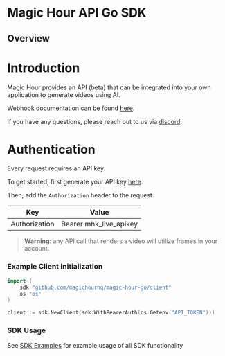 
# Magic Hour API Go SDK


## Overview

# Introduction 

Magic Hour provides an API (beta) that can be integrated into your own application to generate videos using AI. 

Webhook documentation can be found [here](https://magichour.ai/docs/webhook).

If you have any questions, please reach out to us via [discord](https://discord.gg/JX5rgsZaJp).

# Authentication

Every request requires an API key.

To get started, first generate your API key [here](https://magichour.ai/settings/developer).

Then, add the `Authorization` header to the request.

| Key | Value |
|-|-|
| Authorization | Bearer mhk_live_apikey |

> **Warning**: any API call that renders a video will utilize frames in your account.



### Example Client Initialization

```go
import (
	sdk "github.com/magichourhq/magic-hour-go/client"
	os "os"
)

client := sdk.NewClient(sdk.WithBearerAuth(os.Getenv("API_TOKEN")))
```

### SDK Usage 
 See [SDK Examples](SDK_EXAMPLES.md) for example usage of all SDK functionality